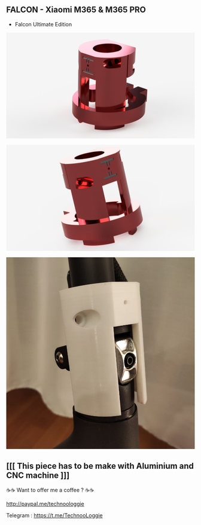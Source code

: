## FALCON - Xiaomi M365 & M365 PRO

- Falcon Ultimate Edition

![Falcon Ultimate Edition](images/falcon/00.png)

![Falcon Ultimate Edition](images/falcon/01.png)

![Falcon Prototype Printed](images/falcon/IMG_20200107_213055.jpg)


## [[[ This piece has to be make with Aluminium and CNC machine ]]]

☕☕ Want to offer me a coffee ? ☕☕

http://paypal.me/technoologgie

Telegram : https://t.me/TechnooLoggie
